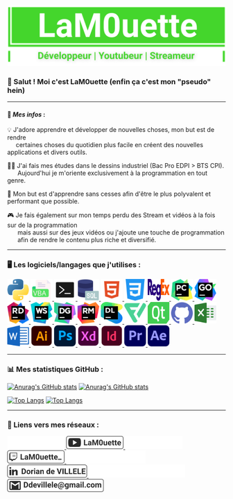 <img src="https://github.com/LaM0uette/LaM0uette/blob/main/assets/img/banniere.svg" alt="Logo">

<br/>

### 👋 Salut ! Moi c'est LaM0uette (enfin ça c'est mon "pseudo" hein)

***

#### 📄 ***Mes infos*** :
💡 J'adore apprendre et développer de nouvelles choses, mon but est de rendre   
&nbsp;&nbsp;&nbsp;&nbsp; certaines choses du quotidien plus facile en créent des nouvelles applications et divers outils.   

👨‍🎓 J'ai fais mes études dans le dessins industriel (Bac Pro EDPI > BTS CPI).    
&nbsp;&nbsp;&nbsp;&nbsp;&nbsp; Aujourd'hui je m'oriente exclusivement à la programmation en tout genre.   

🌱 Mon but est d'apprendre sans cesses afin d'être le plus polyvalent et performant que possible.

🎮 Je fais également sur mon temps perdu des Stream et vidéos à la fois sur de la programmation    
&nbsp;&nbsp;&nbsp;&nbsp;&nbsp; mais aussi sur des jeux vidéos ou j'ajoute une touche de programmation        
&nbsp;&nbsp;&nbsp;&nbsp;&nbsp; afin de rendre le contenu plus riche et diversifié.    

***

### 🖥 Les logiciels/langages que j'utilises :

<!--- Python --->
<a href="https://www.python.org" title="Python">
    <img alt="Python" src="https://github.com/LaM0uette/LaM0uette/blob/main/assets/img/python.svg" width="50" height="50">
</a>


<!--- VBA --->
<a href="https://docs.microsoft.com/fr-fr/office/vba/api/overview/" title="VBA">
    <img alt="VBA" src="https://github.com/LaM0uette/LaM0uette/blob/main/assets/img/vba.svg" width="50" height="50">
</a>


<!--- BATCH --->
<a href="https://fr.wikipedia.org/wiki/.bat" title="Batch">
    <img alt="Batch" src="https://github.com/LaM0uette/LaM0uette/blob/main/assets/img/batch.svg" width="50" height="50">
</a>


<!--- SQL --->
<a href="https://sql.sh" title="SQL">
    <img alt="SQL" src="https://github.com/LaM0uette/LaM0uette/blob/main/assets/img/sql.svg" width="50" height="50">
</a>


<!--- HTML5 --->
<a href="https://fr.wikipedia.org/wiki/HTML5" title="HTML5">
    <img alt="HTML5" src="https://github.com/LaM0uette/LaM0uette/blob/main/assets/img/html.svg" width="50" height="50">
</a>


<!--- CSS --->
<a href="https://fr.wikipedia.org/wiki/Feuilles_de_style_en_cascade#:~:text=CSS3%20devient%20«%20modulaire%20»%2C%20afin,des%20sous-ensembles%20de%20CSS3." title="CSS">
    <img alt="CSS" src="https://github.com/LaM0uette/LaM0uette/blob/main/assets/img/css.svg" width="50" height="50">
</a>


<!--- REGEX --->
<a href="https://fr.wikipedia.org/wiki/Expression_régulière" title="REGEX">
    <img alt="REGEX" src="https://github.com/LaM0uette/LaM0uette/blob/main/assets/img/regex.svg" width="50" height="50">
</a>


<!--- PyCharm --->
<a href="https://www.jetbrains.com/pycharm/" title="PyCharm">
    <img alt="PyCharm" src="https://github.com/LaM0uette/LaM0uette/blob/main/assets/img/pycharm.svg" width="50" height="50">
</a>


<!--- GoLand --->
<a href="https://www.jetbrains.com/go/" title="GoLand">
    <img alt="GoLand" src="https://github.com/LaM0uette/LaM0uette/blob/main/assets/img/goland.svg" width="50" height="50">
</a>


<!--- Rider --->
<a href="https://www.jetbrains.com/rider/" title="Rider">
    <img alt="Rider" src="https://github.com/LaM0uette/LaM0uette/blob/main/assets/img/rider.svg" width="50" height="50">
</a>


<!--- WebStorm --->
<a href="https://www.jetbrains.com/webstorm/" title="WebStorm">
    <img alt="WebStorm" src="https://github.com/LaM0uette/LaM0uette/blob/main/assets/img/webstorm.svg" width="50" height="50">
</a>


<!--- DataGrip --->
<a href="https://www.jetbrains.com/datagrip/" title="DataGrip">
    <img alt="DataGrip" src="https://github.com/LaM0uette/LaM0uette/blob/main/assets/img/datagrip.svg" width="50" height="50">
</a>


<!--- RubyMine --->
<a href="https://www.jetbrains.com/ruby/" title="RubyMine">
    <img alt="RubyMine" src="https://github.com/LaM0uette/LaM0uette/blob/main/assets/img/rubymine.svg" width="50" height="50">
</a>


<!--- Datalore --->
<a href="https://datalore.jetbrains.com" title="Datalore">
    <img alt="Datalore" src="https://github.com/LaM0uette/LaM0uette/blob/main/assets/img/datalore.svg" width="50" height="50">
</a>


<!--- Flaticon --->
<a href="https://www.adobe.com/fr/products/premiere.html" title="Flaticon Pro">
    <img alt="Flaticon" src="https://github.com/LaM0uette/LaM0uette/blob/main/assets/img/flaticon.svg" width="50" height="50">
</a>


<!--- Qt --->
<a href="https://www.qt.io" title="Qt">
    <img alt="Qt" src="https://github.com/LaM0uette/LaM0uette/blob/main/assets/img/qt.svg" width="50" height="50">
</a>


<!--- GitHub --->
<a href="https://github.com/LaM0uette" title="GitHub">
    <img alt="GitHub" src="https://github.com/LaM0uette/LaM0uette/blob/main/assets/img/github.svg" width="50" height="50">
</a>


<!--- Excel --->
<a href="https://www.microsoft.com/fr-fr/microsoft-365/excel" title="Excel">
    <img alt="Excel" src="https://github.com/LaM0uette/LaM0uette/blob/main/assets/img/excel.svg" width="50" height="50">
</a>


<!--- Word --->
<a href="https://www.microsoft.com/fr-fr/microsoft-365/word" title="Word">
    <img alt="Word" src="https://github.com/LaM0uette/LaM0uette/blob/main/assets/img/word.svg" width="50" height="50">
</a>


<!--- Illustrator --->
<a href="https://www.adobe.com/fr/products/illustrator.html?gclid=CjwKCAjwoduRBhA4EiwACL5RP5pFuDJ2_cSnmwMUvmW6SNGvgaClISfFPv1766YxHquwCzOQByADzRoCBhcQAvD_BwE&mv=search&mv=search&sdid=KCJMVLF6&ef_id=CjwKCAjwoduRBhA4EiwACL5RP5pFuDJ2_cSnmwMUvmW6SNGvgaClISfFPv1766YxHquwCzOQByADzRoCBhcQAvD_BwE:G:s&s_kwcid=AL!3085!3!394518377028!e!!g!!illustrator!1478148655!58836721124" title="Illustrator">
    <img alt="Illustrator" src="https://github.com/LaM0uette/LaM0uette/blob/main/assets/img/illustrator.svg" width="50" height="50">
</a>


<!--- Photoshop --->
<a href="https://www.adobe.com/fr/products/photoshop/landpb.html?gclid=CjwKCAjwoduRBhA4EiwACL5RPwxEtVqQqkH0xqs9ZKlxvaaZNfoOQG9Vpns4Qs6Of9XyRk4QEGivUxoC-u0QAvD_BwE&mv=search&mv=search&sdid=LZ32SYVR&ef_id=CjwKCAjwoduRBhA4EiwACL5RPwxEtVqQqkH0xqs9ZKlxvaaZNfoOQG9Vpns4Qs6Of9XyRk4QEGivUxoC-u0QAvD_BwE:G:s&s_kwcid=AL!3085!3!341240721086!e!!g!!photoshop!1435912275!56537390339" title="Photoshop">
    <img alt="Photoshop" src="https://github.com/LaM0uette/LaM0uette/blob/main/assets/img/photoshop.svg" width="50" height="50">
</a>


<!--- Adobe XD --->
<a href="https://www.adobe.com/fr/products/xd.html" title="Adobe XD">
    <img alt="AdobeXD" src="https://github.com/LaM0uette/LaM0uette/blob/main/assets/img/xd.svg" width="50" height="50">
</a>


<!--- Indesign --->
<a href="https://www.adobe.com/fr/products/indesign.html?gclid=CjwKCAjwoduRBhA4EiwACL5RP9FQxZh9_W4OadWRPXBbxfCpTE20fcVlXLnrWlXtHBBoxJNfBE97zBoC95EQAvD_BwE&mv=search&mv=search&sdid=LCDWTLJX&ef_id=CjwKCAjwoduRBhA4EiwACL5RP9FQxZh9_W4OadWRPXBbxfCpTE20fcVlXLnrWlXtHBBoxJNfBE97zBoC95EQAvD_BwE:G:s&s_kwcid=AL!3085!3!341217014074!e!!g!!indesign!1435912704!58952470471" title="Indesign">
    <img alt="Indesign" src="https://github.com/LaM0uette/LaM0uette/blob/main/assets/img/indesign.svg" width="50" height="50">
</a>


<!--- Premiere Pro --->
<a href="https://www.adobe.com/fr/products/premiere.html" title="Premiere Pro">
    <img alt="PremierePro" src="https://github.com/LaM0uette/LaM0uette/blob/main/assets/img/premiere_pro.svg" width="50" height="50">
</a>


<!--- After Effects --->
<a href="https://www.adobe.com/fr/products/aftereffects.html?gclid=CjwKCAjwoduRBhA4EiwACL5RP_GTtUzL9eQme-9VnNCJEp97F73ZL8Ce6zhcNZgSz9F3V9_VZAnHQhoCbJAQAvD_BwE&mv=search&mv=search&sdid=MYYBRYZH&ef_id=CjwKCAjwoduRBhA4EiwACL5RP_GTtUzL9eQme-9VnNCJEp97F73ZL8Ce6zhcNZgSz9F3V9_VZAnHQhoCbJAQAvD_BwE:G:s&s_kwcid=AL!3085!3!394610560754!e!!g!!after%20effects!1435912503!56537405219" title="After Effects">
    <img alt="AfterEffects" src="https://github.com/LaM0uette/LaM0uette/blob/main/assets/img/after_effects.svg" width="50" height="50">
</a>

***

### 📊 Mes statistiques GitHub :

[![Anurag's GitHub stats](https://github-readme-stats.vercel.app/api?username=LaM0uette&theme=onedark)](https://github.com/anuraghazra/github-readme-stats#gh-dark-mode-only)
[![Anurag's GitHub stats](https://github-readme-stats.vercel.app/api?username=LaM0uette)](https://github.com/anuraghazra/github-readme-stats#gh-light-mode-only)

[![Top Langs](https://github-readme-stats.vercel.app/api/top-langs/?username=LaM0uette&layout=compact&theme=onedark)](https://github.com/anuraghazra/github-readme-stats#gh-dark-mode-only)
[![Top Langs](https://github-readme-stats.vercel.app/api/top-langs/?username=LaM0uette&layout=compact)](https://github.com/anuraghazra/github-readme-stats#gh-light-mode-only)

***

### 📱 Liens vers mes réseaux :

<!--- Youtube --->
<a href="https://www.youtube.com/channel/UCehcL1Wn6HDFNB-Qdni3-Lw#gh-dark-mode-only" title="Youtube">
    <img alt="Youtube" src="https://github.com/LaM0uette/LaM0uette/blob/main/assets/img/a_youtube_light.svg" height="30">
</a>
<!--- Youtube --->
<a href="https://www.youtube.com/channel/UCehcL1Wn6HDFNB-Qdni3-Lw#gh-light-mode-only" title="Youtube">
    <img alt="Youtube" src="https://github.com/LaM0uette/LaM0uette/blob/main/assets/img/a_youtube_dark.svg" height="30">
</a>


<!--- Twitch --->
<a href="https://www.twitch.tv/lam0uette_#gh-dark-mode-only" title="Twitch">
    <img alt="Twitch" src="https://github.com/LaM0uette/LaM0uette/blob/main/assets/img/a_twitch_light.svg" height="30">
</a>
<!--- Twitch --->
<a href="https://www.twitch.tv/lam0uette_#gh-light-mode-only" title="Twitch">
    <img alt="Twitch" src="https://github.com/LaM0uette/LaM0uette/blob/main/assets/img/a_twitch_dark.svg" height="30">
</a>


<!--- LinkedIn --->
<a href="https://fr.linkedin.com/in/dorian-de-villele-5b6b71ab#gh-dark-mode-only" title="LinkedIn">
    <img alt="LinkedIn" src="https://github.com/LaM0uette/LaM0uette/blob/main/assets/img/a_linkedin_light.svg" height="30">
</a>
<!--- LinkedIn --->
<a href="https://fr.linkedin.com/in/dorian-de-villele-5b6b71ab#gh-light-mode-only" title="LinkedIn">
    <img alt="LinkedIn" src="https://github.com/LaM0uette/LaM0uette/blob/main/assets/img/a_linkedin_dark.svg" height="30">
</a>


<!--- Gmail --->
<a href="https://www.google.com/intl/fr/gmail/about/#gh-dark-mode-only" title="Gmail">
<img alt="Gmail" src="https://github.com/LaM0uette/LaM0uette/blob/main/assets/img/a_gmail_light.svg" height="30">
</a>
<!--- Gmail --->
<a href="https://www.google.com/intl/fr/gmail/about/#gh-light-mode-only" title="Gmail">
<img alt="Gmail" src="https://github.com/LaM0uette/LaM0uette/blob/main/assets/img/a_gmail_dark.svg" height="30">
</a>
